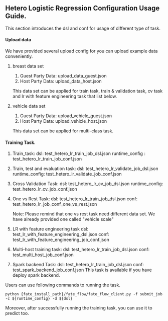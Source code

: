 ## Hetero Logistic Regression Configuration Usage Guide.

This section introduces the dsl and conf for usage of different type of task.

#### Upload data

We have provided several upload config for you can upload example data conveniently.

1. breast data set
    1. Guest Party Data: upload_data_guest.json
    2. Host Party Data: upload_data_host.json

    This data set can be applied for train task, train & validation task, cv task and lr with feature engineering task that list below.

2. vehicle data set
    1. Guest Party Data: upload_vehicle_guest.json
    2. Host Party Data: upload_vehicle_host.json

    This data set can be applied for multi-class task.


#### Training Task.

1. Train_task:
    dsl: test_hetero_lr_train_job_dsl.json
    runtime_config : test_hetero_lr_train_job_conf.json

2. Train, test and evaluation task:
    dsl: test_hetero_lr_validate_job_dsl.json
    runtime_config: test_hetero_lr_validate_job_conf.json

3. Cross Validation Task:
    dsl: test_hetero_lr_cv_job_dsl.json
    runtime_config: test_hetero_lr_cv_job_conf.json

4. One vs Rest Task:
    dsl: test_hetero_lr_train_job_dsl.json
    conf: test_hetero_lr_job_conf_one_vs_rest.json

    Note: Please remind that one vs rest task need different data set. We have already provided one called "vehicle scale"

5. LR with feature engineering task
    dsl: test_lr_with_feature_engineering_dsl.json
    conf: test_lr_with_feature_engineering_job_conf.json

6. Multi-host training task:
    dsl: test_hetero_lr_train_job_dsl.json
    conf: test_multi_host_job_conf.json

7. Spark backend Task:
    dsl: test_hetero_lr_train_job_dsl.json
    conf: test_spark_backend_job_conf.json
    This task is available if you have deploy spark backend.

Users can use following commands to running the task.

    python {fate_install_path}/fate_flow/fate_flow_client.py -f submit_job -c ${runtime_config} -d ${dsl}

Moreover, after successfully running the training task, you can use it to predict too.